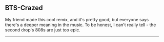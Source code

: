 BTS-Crazed
-------------------------------------------

My friend made this cool remix, and it's pretty good, but everyone says there's a deeper meaning in the music. To be honest, I can't really tell - the second drop's 808s are just too epic.

-------------------------------------------